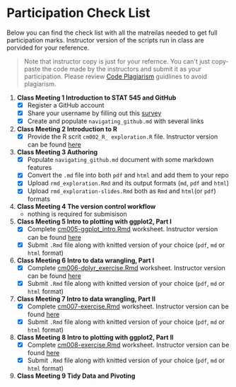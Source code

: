  # Participation Check List
 
 Below you can find the check list with all the matreilas needed to get full participation marks. Instructor version of the scripts run in class are porvided for your reference.
 
 > Note that instructor copy is just for your refernce. You can't just copy-paste the code made by the instructors and submit it as your participation. Please review [Code Plagiarism](https://stat545.stat.ubc.ca/policies/) guidlines to avoid plagiarism. 

1. **Class Meeting 1 Introduction to STAT 545 and GitHub**   
    - [x] Register a GitHub account
    - [x] Share your username by filling out this [survey](https://ubc.ca1.qualtrics.com/jfe/form/SV_8jKz3FaT7w5EHfT)
    - [x] Create and populate ```navigating_github.md``` with several links
2. **Class Meeting 2 Introduction to R**   
    - [x] Provide the R scrit ```cm002_R_ exploration.R``` file. Instructor version can be found [here](https://github.com/vincenzocoia/STAT545-participation/blob/master/weeks_1_and_2/cm002-r_exploration.R)
3. **Class Meeting 3 Authoring**  
   - [x] Populate ```navigating_github.md``` document with some markdown features
   - [x] Convert the ```.md``` file into both ```pdf``` and ```html``` and add them to your repo
   - [x] Upload ```rmd_exploration.Rmd``` and its output formats (```md```, ```pdf``` and ```html```)
   - [x] Upload ```rmd_exploration-slides.Rmd``` both as ```Rmd``` and ```html```(or ```pdf```) formats
4. **Class Meeting 4 The version control workflow**   
   - nothing is required for submisison 
5. **Class Meeting 5 Intro to plotting with ggplot2, Part I**  
   - [x] Complete [cm005-ggplot_intro.Rmd](https://raw.githubusercontent.com/STAT545-UBC/Classroom/master/tutorials/cm005-exercise.Rmd) worksheet. Instructor version can be found [here](https://github.com/vincenzocoia/STAT545-participation/blob/master/plotting/cm005-ggplot_intro.Rmd)
   - [x] Submit ```.Rmd``` file along with knitted version of your choice (```pdf```, ```md``` or ```html``` format)
6. **Class Meeting 6 Intro to data wrangling, Part I** 
   - [x] Complete [cm006-dplyr_exercise.Rmd](https://raw.githubusercontent.com/STAT545-UBC/Classroom/master/tutorials/cm006-exercise.Rmd) worksheet. Instructor version can be found [here](https://github.com/wvictor14/STAT545-participation/blob/master/cm006-exercise.Rmd)
   - [x] Submit ```.Rmd``` file along with knitted version of your choice (```pdf```, ```md``` or ```html``` format)
7. **Class Meeting 7 Intro to data wrangling, Part II**
   - [x] Complete [cm007-exercise.Rmd](https://raw.githubusercontent.com/STAT545-UBC/Classroom/master/tutorials/cm007-exercise.Rmd) worksheet. Instructor version can be found [here](https://github.com/vincenzocoia/STAT545-participation/blob/master/weeks_3-5/cm007-exercise.rmd)
   - [x] Submit ```.Rmd``` file along with knitted version of your choice (```pdf```, ```md``` or ```html``` format)
8. **Class Meeting 8 Intro to plotting with ggplot2, Part II**  
   - [x] Complete [cm008-exercise.Rmd](https://raw.githubusercontent.com/STAT545-UBC/Classroom/master/tutorials/cm008-exercise.Rmd) worksheet. Instructor version can be found [here](https://github.com/vincenzocoia/STAT545-participation/blob/master/plotting/cm008-exercise.Rmd)
   - [x] Submit ```.Rmd``` file along with knitted version of your choice (```pdf```, ```md``` or ```html``` format)
9. **Class Meeting 9 Tidy Data and Pivoting** 
